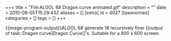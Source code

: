 +++
title = "File:ALGOL 68 Dragon curve animated.gif"
description = ""
date = 2010-09-05T15:29:43Z
aliases = []
[extra]
id = 4027
[taxonomies]
categories = []
tags = []
+++

{{image-program-output}}ALGOL 68 generate 18 recursively finer [[output of task::Dragon curve|Dragon Curve]]'s.
Suitable for a 800 x 600 screen.
